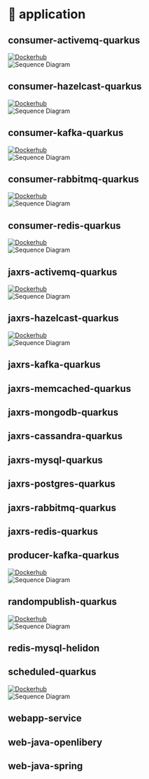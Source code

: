 # :deer: application

## consumer-activemq-quarkus

[![Dockerhub](https://img.shields.io/docker/pulls/lodotek/consumer-activemq-quarkus.svg)](https://hub.docker.com/r/lodotek/consumer-activemq-quarkus)  
![Sequence Diagram](../docs/uml/consumer-activemq-quarkus.png)

## consumer-hazelcast-quarkus

[![Dockerhub](https://img.shields.io/docker/pulls/lodotek/consumer-hazelcast-quarkus.svg)](https://hub.docker.com/r/lodotek/consumer-hazelcast-quarkus)  
![Sequence Diagram](../docs/uml/consumer-hazelcast-quarkus.png)

## consumer-kafka-quarkus

[![Dockerhub](https://img.shields.io/docker/pulls/lodotek/consumer-kafka-quarkus.svg)](https://hub.docker.com/r/lodotek/consumer-kafka-quarkus)  
![Sequence Diagram](../docs/uml/consumer-kafka-quarkus.png)

## consumer-rabbitmq-quarkus

[![Dockerhub](https://img.shields.io/docker/pulls/lodotek/consumer-rabbitmq-quarkus.svg)](https://hub.docker.com/r/lodotek/consumer-rabbitmq-quarkus)  
![Sequence Diagram](../docs/uml/consumer-rabbitmq-quarkus.png)

## consumer-redis-quarkus

[![Dockerhub](https://img.shields.io/docker/pulls/lodotek/consumer-redis-quarkus.svg)](https://hub.docker.com/r/lodotek/consumer-redis-quarkus)  
![Sequence Diagram](../docs/uml/consumer-redis-quarkus.png)

## jaxrs-activemq-quarkus

[![Dockerhub](https://img.shields.io/docker/pulls/lodotek/jaxrs-activemq-quarkus.svg)](https://hub.docker.com/r/lodotek/jaxrs-activemq-quarkus)  
![Sequence Diagram](../docs/uml/jaxrs-activemq-quarkus.png)

## jaxrs-hazelcast-quarkus

[![Dockerhub](https://img.shields.io/docker/pulls/lodotek/jaxrs-hazelcast-quarkus.svg)](https://hub.docker.com/r/lodotek/jaxrs-hazelcast-quarkus)  
![Sequence Diagram](../docs/uml/jaxrs-hazelcast-quarkus.png)

## jaxrs-kafka-quarkus

## jaxrs-memcached-quarkus

## jaxrs-mongodb-quarkus

## jaxrs-cassandra-quarkus

## jaxrs-mysql-quarkus

## jaxrs-postgres-quarkus

## jaxrs-rabbitmq-quarkus

## jaxrs-redis-quarkus

## producer-kafka-quarkus

[![Dockerhub](https://img.shields.io/docker/pulls/lodotek/producer-kafka-quarkus.svg)](https://hub.docker.com/r/lodotek/producer-kafka-quarkus)  
![Sequence Diagram](../docs/uml/producer-kafka-quarkus.png)

## randompublish-quarkus

[![Dockerhub](https://img.shields.io/docker/pulls/lodotek/randompublish-quarkus.svg)](https://hub.docker.com/r/lodotek/randompublish-quarkus)  
![Sequence Diagram](../docs/uml/randompublish-quarkus.png)

## redis-mysql-helidon

## scheduled-quarkus

[![Dockerhub](https://img.shields.io/docker/pulls/lodotek/scheduled-quarkus.svg)](https://hub.docker.com/r/lodotek/scheduled-quarkus)  
![Sequence Diagram](../docs/uml/scheduled-quarkus.png)

## webapp-service

## web-java-openlibery

## web-java-spring
